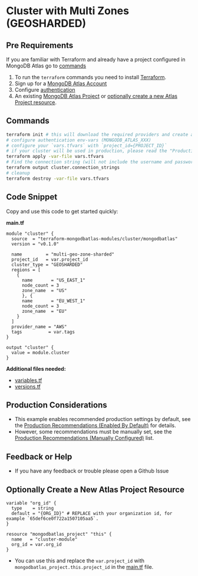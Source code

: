 <!-- This file is used to generate the examples/README.md files -->
# Cluster with Multi Zones (GEOSHARDED)

## Pre Requirements
If you are familiar with Terraform and already have a project configured in MongoDB Atlas go to [commands](#commands)

1. To run the `terraform` commands you need to install [Terraform](https://developer.hashicorp.com/terraform/install).
2. Sign up for a [MongoDB Atlas Account](https://www.mongodb.com/products/integrations/hashicorp-terraform)
3. Configure [authentication](https://registry.terraform.io/providers/mongodb/mongodbatlas/latest/docs#authentication)
4. An existing [MongoDB Atlas Project](https://registry.terraform.io/providers/mongodb/mongodbatlas/latest/docs/resources/project) or [optionally create a new Atlas Project resource](#optionally-create-a-new-atlas-project-resource).

## Commands
```sh
terraform init # this will download the required providers and create a `terraform.lock.hcl` file.
# configure authentication env-vars (MONGODB_ATLAS_XXX)
# configure your `vars.tfvars` with `project_id={PROJECT_ID}`
# if your cluster will be used in production, please read the "Production Considerations" below
terraform apply -var-file vars.tfvars
# Find the connection string (will not include the username and password, see the [database_user](https://registry.terraform.io/providers/mongodb/mongodbatlas/latest/docs/resources/database_user) documentation to configure your app's access)
terraform output cluster.connection_strings
# cleanup
terraform destroy -var-file vars.tfvars
```

## Code Snippet

Copy and use this code to get started quickly:

**main.tf**
```hcl
module "cluster" {
  source  = "terraform-mongodbatlas-modules/cluster/mongodbatlas"
  version = "v0.1.0"

  name         = "multi-geo-zone-sharded"
  project_id   = var.project_id
  cluster_type = "GEOSHARDED"
  regions = [
    {
      name       = "US_EAST_1"
      node_count = 3
      zone_name  = "US"
      }, {
      name       = "EU_WEST_1"
      node_count = 3
      zone_name  = "EU"
    }
  ]
  provider_name = "AWS"
  tags          = var.tags
}

output "cluster" {
  value = module.cluster
}
```

**Additional files needed:**
- [variables.tf](https://github.com/terraform-mongodbatlas-modules/terraform-mongodbatlas-cluster/blob/v0.1.0/examples/06_cluster_with_multi_zones/variables.tf)
- [versions.tf](https://github.com/terraform-mongodbatlas-modules/terraform-mongodbatlas-cluster/blob/v0.1.0/examples/06_cluster_with_multi_zones/versions.tf)


## Production Considerations
- This example enables recommended production settings by default, see the [Production Recommendations (Enabled By Default)](https://github.com/terraform-mongodbatlas-modules/terraform-mongodbatlas-cluster/blob/v0.1.0/README.md#production-recommendations-enabled-by-default) for details.
- However, some recommendations must be manually set, see the [Production Recommendations (Manually Configured)](https://github.com/terraform-mongodbatlas-modules/terraform-mongodbatlas-cluster/blob/v0.1.0/README.md#production-recommendations-manually-configured) list.

## Feedback or Help
- If you have any feedback or trouble please open a Github Issue

## Optionally Create a New Atlas Project Resource
```hcl
variable "org_id" {
  type    = string
  default = "{ORG_ID}" # REPLACE with your organization id, for example `65def6ce0f722a1507105aa5`.
}

resource "mongodbatlas_project" "this" {
  name   = "cluster-module"
  org_id = var.org_id
}
```

- You can use this and replace the `var.project_id` with `mongodbatlas_project.this.project_id` in the [main.tf](https://github.com/terraform-mongodbatlas-modules/terraform-mongodbatlas-cluster/blob/v0.1.0/examples/06_cluster_with_multi_zones/main.tf) file.
